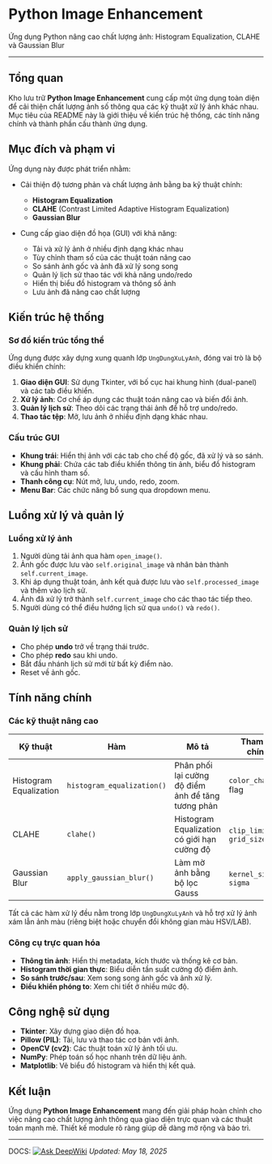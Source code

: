 # Python Image Enhancement

Ứng dụng Python nâng cao chất lượng ảnh: Histogram Equalization, CLAHE và Gaussian Blur

---

## Tổng quan

Kho lưu trữ **Python Image Enhancement** cung cấp một ứng dụng toàn diện để cải thiện chất lượng ảnh số thông qua các kỹ thuật xử lý ảnh khác nhau. Mục tiêu của README này là giới thiệu về kiến trúc hệ thống, các tính năng chính và thành phần cấu thành ứng dụng.

## Mục đích và phạm vi

Ứng dụng này được phát triển nhằm:

* Cải thiện độ tương phản và chất lượng ảnh bằng ba kỹ thuật chính:

  * **Histogram Equalization**
  * **CLAHE** (Contrast Limited Adaptive Histogram Equalization)
  * **Gaussian Blur**
* Cung cấp giao diện đồ họa (GUI) với khả năng:

  * Tải và xử lý ảnh ở nhiều định dạng khác nhau
  * Tùy chỉnh tham số của các thuật toán nâng cao
  * So sánh ảnh gốc và ảnh đã xử lý song song
  * Quản lý lịch sử thao tác với khả năng undo/redo
  * Hiển thị biểu đồ histogram và thông số ảnh
  * Lưu ảnh đã nâng cao chất lượng

## Kiến trúc hệ thống

### Sơ đồ kiến trúc tổng thể

Ứng dụng được xây dựng xung quanh lớp `UngDungXuLyAnh`, đóng vai trò là bộ điều khiển chính:

1. **Giao diện GUI**: Sử dụng Tkinter, với bố cục hai khung hình (dual-panel) và các tab điều khiển.
2. **Xử lý ảnh**: Cơ chế áp dụng các thuật toán nâng cao và biến đổi ảnh.
3. **Quản lý lịch sử**: Theo dõi các trạng thái ảnh để hỗ trợ undo/redo.
4. **Thao tác tệp**: Mở, lưu ảnh ở nhiều định dạng khác nhau.

### Cấu trúc GUI

* **Khung trái**: Hiển thị ảnh với các tab cho chế độ gốc, đã xử lý và so sánh.
* **Khung phải**: Chứa các tab điều khiển thông tin ảnh, biểu đồ histogram và cấu hình tham số.
* **Thanh công cụ**: Nút mở, lưu, undo, redo, zoom.
* **Menu Bar**: Các chức năng bổ sung qua dropdown menu.

## Luồng xử lý và quản lý

### Luồng xử lý ảnh

1. Người dùng tải ảnh qua hàm `open_image()`.
2. Ảnh gốc được lưu vào `self.original_image` và nhân bản thành `self.current_image`.
3. Khi áp dụng thuật toán, ảnh kết quả được lưu vào `self.processed_image` và thêm vào lịch sử.
4. Ảnh đã xử lý trở thành `self.current_image` cho các thao tác tiếp theo.
5. Người dùng có thể điều hướng lịch sử qua `undo()` và `redo()`.

### Quản lý lịch sử

* Cho phép **undo** trở về trạng thái trước.
* Cho phép **redo** sau khi undo.
* Bắt đầu nhánh lịch sử mới từ bất kỳ điểm nào.
* Reset về ảnh gốc.

## Tính năng chính

### Các kỹ thuật nâng cao

| Kỹ thuật               | Hàm                        | Mô tả                                              | Tham số chính             |
| ---------------------- | -------------------------- | -------------------------------------------------- | ------------------------- |
| Histogram Equalization | `histogram_equalization()` | Phân phối lại cường độ điểm ảnh để tăng tương phản | `color_channels` flag     |
| CLAHE                  | `clahe()`                  | Histogram Equalization có giới hạn cường độ        | `clip_limit`, `grid_size` |
| Gaussian Blur          | `apply_gaussian_blur()`    | Làm mờ ảnh bằng bộ lọc Gauss                       | `kernel_size`, `sigma`    |

Tất cả các hàm xử lý đều nằm trong lớp `UngDungXuLyAnh` và hỗ trợ xử lý ảnh xám lẫn ảnh màu (riêng biệt hoặc chuyển đổi không gian màu HSV/LAB).

### Công cụ trực quan hóa

* **Thông tin ảnh**: Hiển thị metadata, kích thước và thống kê cơ bản.
* **Histogram thời gian thực**: Biểu diễn tần suất cường độ điểm ảnh.
* **So sánh trước/sau**: Xem song song ảnh gốc và ảnh xử lý.
* **Điều khiển phóng to**: Xem chi tiết ở nhiều mức độ.

## Công nghệ sử dụng

* **Tkinter**: Xây dựng giao diện đồ họa.
* **Pillow (PIL)**: Tải, lưu và thao tác cơ bản với ảnh.
* **OpenCV (cv2)**: Các thuật toán xử lý ảnh tối ưu.
* **NumPy**: Phép toán số học nhanh trên dữ liệu ảnh.
* **Matplotlib**: Vẽ biểu đồ histogram và hiển thị kết quả.

## Kết luận

Ứng dụng **Python Image Enhancement** mang đến giải pháp hoàn chỉnh cho việc nâng cao chất lượng ảnh thông qua giao diện trực quan và các thuật toán mạnh mẽ. Thiết kế module rõ ràng giúp dễ dàng mở rộng và bảo trì.

---
DOCS: [![Ask DeepWiki](https://deepwiki.com/badge.svg)](https://deepwiki.com/Junn4423/Python_ImageEnhancement)
*Updated: May 18, 2025*
